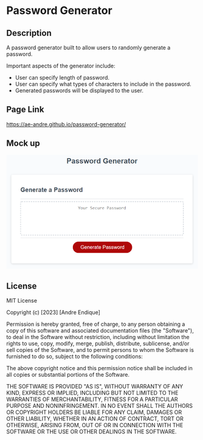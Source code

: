 # Password Generator

## Description

A password generator built to allow users to randomly generate a password.

Important aspects of the generator include:

- User can specify length of password.
- User can specify what types of characters to include in the password.
- Generated passwords will be displayed to the user.

## Page Link

https://ae-andre.github.io/password-generator/

## Mock up

![The password generator includes a title, box where the generated password will be displayed, and a button to begin password generation](./assets/03-javascript-homework-demo.png)


## License

MIT License

Copyright (c) [2023] [Andre Endique]

Permission is hereby granted, free of charge, to any person obtaining a copy
of this software and associated documentation files (the "Software"), to deal
in the Software without restriction, including without limitation the rights
to use, copy, modify, merge, publish, distribute, sublicense, and/or sell
copies of the Software, and to permit persons to whom the Software is
furnished to do so, subject to the following conditions:

The above copyright notice and this permission notice shall be included in all
copies or substantial portions of the Software.

THE SOFTWARE IS PROVIDED "AS IS", WITHOUT WARRANTY OF ANY KIND, EXPRESS OR
IMPLIED, INCLUDING BUT NOT LIMITED TO THE WARRANTIES OF MERCHANTABILITY,
FITNESS FOR A PARTICULAR PURPOSE AND NONINFRINGEMENT. IN NO EVENT SHALL THE
AUTHORS OR COPYRIGHT HOLDERS BE LIABLE FOR ANY CLAIM, DAMAGES OR OTHER
LIABILITY, WHETHER IN AN ACTION OF CONTRACT, TORT OR OTHERWISE, ARISING FROM,
OUT OF OR IN CONNECTION WITH THE SOFTWARE OR THE USE OR OTHER DEALINGS IN THE
SOFTWARE.
